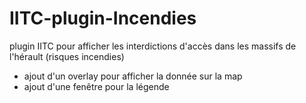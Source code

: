 # IITC-plugin-Incendies
plugin IITC pour afficher les interdictions d'accès dans les massifs de l'hérault (risques incendies)

- ajout d'un overlay pour afficher la donnée sur la map
- ajout d'une fenêtre pour la légende
